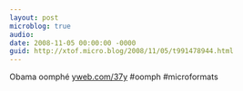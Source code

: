 ```yaml
---
layout: post
microblog: true
audio: 
date: 2008-11-05 00:00:00 -0000
guid: http://xtof.micro.blog/2008/11/05/t991478944.html
---
```

Obama oomphé [yweb.com/37y](http://yweb.com/37y) #oomph #microformats
